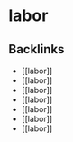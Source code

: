 # labor



<a id="orgb3282f8"></a>

## Backlinks

-   [[labor]]
-   [[labor]]
-   [[labor]]
-   [[labor]]
-   [[labor]]
-   [[labor]]
-   [[labor]]
